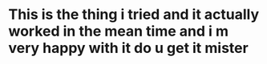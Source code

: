 # This is the thing i tried and it actually worked in the mean time and i m very happy with it do u get it mister 